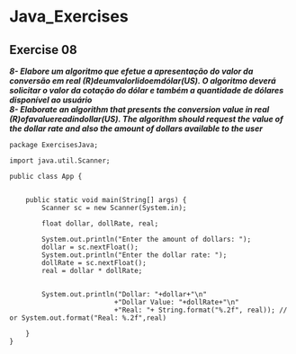 # Java_Exercises
## Exercise 08
***8- Elabore um algoritmo que efetue a apresentação do valor da conversão em real (R$) de um valor lido em dólar (US$). 
      O algoritmo deverá solicitar o valor da cotação do dólar e também a quantidade de dólares disponível ao usuário***<br>
***8- Elaborate an algorithm that presents the conversion value in real (R$) of a value read in dollar (US$). 
      The algorithm should request the value of the dollar rate and also the amount of dollars available to the user***
``` 
package ExercisesJava;

import java.util.Scanner;

public class App {
    
    
    public static void main(String[] args) {
        Scanner sc = new Scanner(System.in);
        
        float dollar, dollRate, real;
        
        System.out.println("Enter the amount of dollars: ");
        dollar = sc.nextFloat();
        System.out.println("Enter the dollar rate: ");
        dollRate = sc.nextFloat();
        real = dollar * dollRate;
        
        
        System.out.println("Dollar: "+dollar+"\n"
                          +"Dollar Value: "+dollRate+"\n"
                          +"Real: "+ String.format("%.2f", real)); // or System.out.format("Real: %.2f",real)
        
    }
}

```
